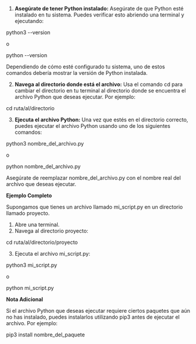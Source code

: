 1. **Asegúrate de tener Python instalado:** Asegúrate de que Python esté instalado en tu sistema. Puedes verificar esto abriendo una terminal y ejecutando:

python3 --version

o

python --version

Dependiendo de cómo esté configurado tu sistema, uno de estos comandos debería mostrar la versión de Python instalada.

2. **Navega al directorio donde está el archivo:** Usa el comando cd para cambiar el directorio en tu terminal al directorio donde se encuentra el archivo Python que deseas ejecutar. Por ejemplo:

cd ruta/al/directorio

3. **Ejecuta el archivo Python:** Una vez que estés en el directorio correcto, puedes ejecutar el archivo Python usando uno de los siguientes comandos:

python3 nombre_del_archivo.py

o

python nombre_del_archivo.py

Asegúrate de reemplazar nombre_del_archivo.py con el nombre real del archivo que deseas ejecutar.

**Ejemplo Completo**

Supongamos que tienes un archivo llamado mi_script.py en un directorio llamado proyecto.

1. Abre una terminal.
2. Navega al directorio proyecto:

cd ruta/al/directorio/proyecto

3. Ejecuta el archivo mi_script.py:

python3 mi_script.py

o

python mi_script.py

**Nota Adicional**

Si el archivo Python que deseas ejecutar requiere ciertos paquetes que aún no has instalado, puedes instalarlos utilizando pip3 antes de ejecutar el archivo. Por ejemplo:

pip3 install nombre_del_paquete